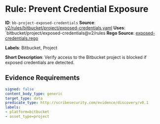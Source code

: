 # Rule: Prevent Credential Exposure

**ID**: `bb-project-exposed-credentials`
**Source**: [v2/rules/bitbucket/project/exposed-credentials.yaml](https://github.com/scribe-public/sample-policies/v2/rules/bitbucket/project/exposed-credentials.yaml)
**Uses**: `bitbucket/project/exposed-credentials@v2/rules
**Rego Source**: [exposed-credentials.rego](https://github.com/scribe-public/sample-policies/v2/rules/bitbucket/project/exposed-credentials.rego)

**Labels**: Bitbucket, Project

**Short Description**: Verify access to the Bitbucket project is blocked if exposed credentials are detected.

## Evidence Requirements

```yaml
signed: false
content_body_type: generic
target_type: data
predicate_type: http://scribesecurity.com/evidence/discovery/v0.1
labels:
- platform=bitbucket
- asset_type=project
```
